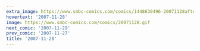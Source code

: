 ```yaml
---
extra_image: https://www.smbc-comics.com/comics/1448630496-20071128after.png
hovertext: '2007-11-28'
image: https://www.smbc-comics.com/comics/20071128.gif
next_comic: '2007-11-29'
prev_comic: '2007-11-27'
title: '2007-11-28'
---
```



